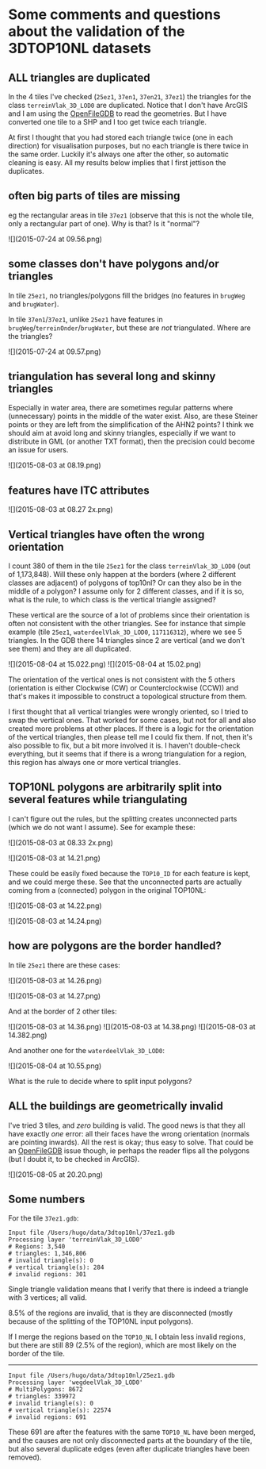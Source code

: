 
# Some comments and questions about the validation of the 3DTOP10NL datasets


## ALL triangles are duplicated

In the 4 tiles I've checked (`25ez1`, `37en1`, `37en21`, `37ez1`) the triangles for the class `terreinVlak_3D_LOD0` are duplicated.
Notice that I don't have ArcGIS and I am using the [OpenFileGDB](http://www.gdal.org/drv_openfilegdb.html) to read the geometries.
But I have converted one tile to a SHP and I too get twice each triangle.

At first I thought that you had stored each triangle twice (one in each direction) for visualisation purposes, but no each triangle is there twice in the same order.
Luckily it's always one after the other, so automatic cleaning is easy. 
All my results below implies that I first jettison the duplicates.


## often big parts of tiles are missing 

eg the rectangular areas in tile `37ez1` (observe that this is not the whole tile, only a rectangular part of one).
Why is that? Is it "normal"?

![](2015-07-24 at 09.56.png)


## some classes don't have polygons and/or triangles

In tile `25ez1`, no triangles/polygons fill the bridges (no features in `brugWeg` and
`brugWater`).

In tile `37en1`/`37ez1`, unlike `25ez1` have features in `brugWeg`/`terreinOnder`/`brugWater`, but
these are *not* triangulated.
Where are the triangles?

![](2015-07-24 at 09.57.png)


## triangulation has several long and skinny triangles

Especially in water area, there are sometimes regular patterns where (unnecessary) points in the middle of the water exist.
Also, are these Steiner points or they are left from the simplification of the AHN2 points?
I think we should aim at avoid long and skinny triangles, especially if we want to distribute in GML (or another TXT format), then the precision could become an issue for users.

![](2015-08-03 at 08.19.png)


## features have ITC attributes

![](2015-08-03 at 08.27 2x.png)


## Vertical triangles have often the wrong orientation

I count 380 of them in the tile `25ez1` for the class `terreinVlak_3D_LOD0` (out of 1,173,848). 
Will these only happen at the borders (where 2 different classes are adjacent) of polygons of top10nl?
Or can they also be in the middle of a polygon? 
I assume only for 2 different classes, and if it is so, what is the rule, to which class is the vertical triangle assigned?

These vertical are the source of a lot of problems since their orientation is often not consistent with the other triangles.
See for instance that simple example (tile `25ez1`, `waterdeelVlak_3D_LOD0`, `117116312`), where we see 5 triangles.
In the GDB there 14 triangles since 2 are vertical (and we don't see them) and they are all duplicated.

![](2015-08-04 at 15.022.png)
![](2015-08-04 at 15.02.png)

The orientation of the vertical ones is not consistent with the 5 others (orientation is either Clockwise (CW) or Counterclockwise (CCW)) and that's makes it impossible to construct a topological structure from them.

I first thought that all vertical triangles were wrongly oriented, so I tried to swap the vertical ones.
That worked for some cases, but not for all and also created more problems at other places.
If there is a logic for the orientation of the vertical triangles, then please tell me I could fix them.
If not, then it's also possible to fix, but a bit more involved it is.
I haven't double-check everything, but it seems that if there is a wrong triangulation for a region, this region has always one or more vertical triangles.

## TOP10NL polygons are arbitrarily split into several features while triangulating

I can't figure out the rules, but the splitting creates unconnected parts (which we do not want I assume).
See for example these:

![](2015-08-03 at 08.33 2x.png)

![](2015-08-03 at 14.21.png)

These could be easily fixed because the `TOP10_ID` for each feature is kept, and we could merge these.
See that the unconnected parts are actually coming from a (connected) polygon in the original TOP10NL:

![](2015-08-03 at 14.22.png)

![](2015-08-03 at 14.24.png)


## how are polygons are the border handled?

In tile `25ez1` there are these cases:

![](2015-08-03 at 14.26.png)

![](2015-08-03 at 14.27.png)

And at the border of 2 other tiles:

![](2015-08-03 at 14.36.png)
![](2015-08-03 at 14.38.png)
![](2015-08-03 at 14.382.png)

And another one for the `waterdeelVlak_3D_LOD0`:

![](2015-08-04 at 10.55.png)


What is the rule to decide where to split input polygons?


## ALL the buildings are geometrically invalid

I've tried 3 tiles, and *zero* building is valid.
The good news is that they all have exactly *one* error: all their faces have the wrong orientation (normals are pointing inwards).
All the rest is okay; thus easy to solve.
That could be an [OpenFileGDB](http://www.gdal.org/drv_openfilegdb.html) issue though, ie perhaps the reader flips all the polygons (but I doubt it, to be checked in ArcGIS).

![](2015-08-05 at 20.20.png)


## Some numbers

For the tile `37ez1.gdb`:

```
Input file /Users/hugo/data/3dtop10nl/37ez1.gdb
Processing layer 'terreinVlak_3D_LOD0'
# Regions: 3,540
# triangles: 1,346,806
# invalid triangle(s): 0
# vertical triangle(s): 284
# invalid regions: 301
```

Single triangle validation means that I verify that there is indeed a triangle with 3 vertices; all valid.

8.5% of the regions are invalid, that is they are disconnected (mostly because of the splitting of the TOP10NL input polygons).

If I merge the regions based on the `TOP10_NL` I obtain less invalid regions, but there are still 89 (2.5% of the region), which are most likely on the border of the tile.

- - - 

```
Input file /Users/hugo/data/3dtop10nl/25ez1.gdb
Processing layer 'wegdeelVlak_3D_LOD0'
# MultiPolygons: 8672
# triangles: 339972
# invalid triangle(s): 0
# vertical triangle(s): 22574
# invalid regions: 691
```

These 691 are after the features with the same `TOP10_NL` have been merged, and the causes are not only disconnected parts at the boundary of the tile, but also several duplicate edges (even after duplicate triangles have been removed).

<!-- [35, 50, 54, 55, 62, 76, 82, 83, 99, 105, 139, 209, 249, 259, 265, 269, 276, 287, 307, 310, 315, 329, 330, 335, 338, 349, 352, 355, 361, 362, 369, 379, 397, 402, 410, 425, 452, 470, 501, 504, 512, 515, 526, 530, 548, 565, 581, 588, 667, 674, 687, 691, 694, 711, 720, 774, 806, 813, 840, 841, 853, 882, 888, 911, 915, 916, 934, 942, 961, 964, 965, 1006, 1022, 1027, 1045, 1055, 1057, 1060, 1080, 1081, 1082, 1089, 1092, 1100, 1104, 1116, 1122, 1127, 1144, 1155, 1156, 1160, 1165, 1180, 1189, 1201, 1213, 1228, 1239, 1240, 1241, 1245, 1250, 1263, 1268, 1273, 1297, 1304, 1317, 1322, 1338, 1341, 1365, 1373, 1382, 1397, 1433, 1441, 1449, 1450, 1456, 1462, 1470, 1482, 1483, 1495, 1500, 1504, 1506, 1507, 1520, 1525, 1539, 1565, 1568, 1569, 1577, 1579, 1582, 1586, 1599, 1608, 1615, 1637, 1641, 1642, 1645, 1659, 1673, 1681, 1685, 1701, 1716, 1717, 1719, 1731, 1733, 1751, 1752, 1756, 1760, 1766, 1772, 1775, 1807, 1851, 1873, 1893, 1906, 1912, 1916, 1917, 1920, 1923, 1950, 1952, 1961, 1967, 1969, 1972, 1996, 1997, 2003, 2011, 2022, 2042, 2059, 2063, 2080, 2100, 2105, 2110, 2141, 2144, 2148, 2246, 2287, 2296, 2309, 2315, 2321, 2360, 2365, 2374, 2406, 2410, 2412, 2420, 2425, 2439, 2447, 2456, 2465, 2470, 2478, 2483, 2503, 2519, 2521, 2587, 2599, 2622, 2659, 2662, 2675, 2677, 2678, 2681, 2683, 2734, 2753, 2771, 2773, 2784, 2791, 2805, 2809, 2837, 2843, 2844, 2847, 2850, 2851, 2855, 2859, 2901, 2909, 2915, 2919, 2946, 2954, 2963, 2970, 2982, 2990, 2993, 2995, 3000, 3004, 3023, 3044, 3051, 3055, 3058, 3081, 3089, 3103, 3117, 3120, 3121, 3128, 3132, 3170, 3214, 3216, 3226, 3235, 3246, 3277, 3281, 3286, 3297, 3313, 3317, 3329, 3343, 3361, 3363, 3364, 3372, 3380, 3388, 3398, 3407, 3421, 3425, 3442, 3463, 3484, 3489, 3492] -->

<!-- [u'107529433', u'107833143', u'107849607', u'107837358', u'125232154', u'124798131', u'107762062', u'107829933', u'107829934', u'107849129', u'125232284', u'107847385', u'107826367', u'107762532', u'107828950', u'107837119', u'107841935', u'107836401', u'107827888', u'107538120', u'107849359', u'107664917', u'107841411', u'107835621', u'107846821', u'107835057', u'107843259', u'107829824', u'107829357', u'107848095', u'125369233', u'125232185', u'125232290', u'107849707', u'107836422', u'107849642', u'107828927', u'107513062', u'107829373', u'107845705', u'107502678', u'107849715', u'107841453', u'107847115', u'125232208', u'107841987', u'107844345', u'125231993', u'125232016', u'107834412', u'107842379', u'125232331', u'107540002', u'107836904', u'107835163', u'125382268', u'125232134', u'107835343', u'107841951', u'107843310', u'107839313', u'107664921', u'107832577', u'107827905', u'107842942', u'107839498', u'107835322', u'107829447', u'107828918', u'107845270', u'107845277', u'124280359', u'107838861', u'107836672', u'125231976', u'125232470', u'125232127', u'125369320', u'107557679', u'107832545', u'107840993', u'107845317', u'107849792', u'107847352', u'107835126', u'107842699', u'107850219', u'107834822', u'107838965'] -->






